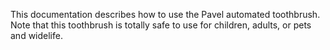 This documentation describes how to use the Pavel automated
toothbrush.
Note that this toothbrush is totally safe to use for children,
adults, or pets and widelife.
